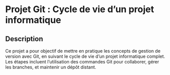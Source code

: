 # Projet Git : Cycle de vie d’un projet informatique
## Description
Ce projet a pour objectif de mettre en pratique les concepts de gestion de version avec Git, en suivant le cycle de vie d’un projet informatique complet.
Les étapes incluent l’utilisation des commandes Git pour collaborer, gérer les branches, et maintenir un dépôt distant.
